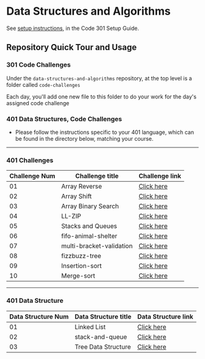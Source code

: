 # Data Structures and Algorithms

See [setup instructions](https://codefellows.github.io/setup-guide/code-301/3-code-challenges), in the Code 301 Setup Guide.

## Repository Quick Tour and Usage

### 301 Code Challenges

Under the `data-structures-and-algorithms` repository, at the top level is a folder called `code-challenges`

Each day, you'll add one new file to this folder to do your work for the day's assigned code challenge

### 401 Data Structures, Code Challenges

- Please follow the instructions specific to your 401 language, which can be found in the directory below, matching your course.

---

### 401 Challenges
Challenge Num | Challenge title | Challenge link
------------ | ------------- | --------------
01|  Array Reverse| [Click here](https://github.com/oebitw/data-structures-and-algorithms/tree/main/javascript/code-challenges/array-reverse)
02 | Array Shift | [Click here](https://github.com/oebitw/data-structures-and-algorithms/tree/main/javascript/code-challenges/array-shift)
03 | Array Binary Search | [Click here](https://github.com/oebitw/data-structures-and-algorithms/tree/main/javascript/code-challenges/array-binary-search)
04 | LL-ZIP | [Click here](https://github.com/oebitw/data-structures-and-algorithms/tree/main/javascript/code-challenges/ll-zip)
05 | Stacks and Queues | [Click here](https://github.com/oebitw/data-structures-and-algorithms/tree/main/javascript/code-challenges/queue-with-stacks)
06 | fifo-animal-shelter | [Click here](https://github.com/oebitw/data-structures-and-algorithms/tree/main/javascript/code-challenges/fifo-animal-shelter)
07 | multi-bracket-validation | [Click here](https://github.com/oebitw/data-structures-and-algorithms/tree/main/javascript/code-challenges/multi-bracket-validation)
08 | fizzbuzz-tree | [Click here](https://github.com/oebitw/data-structures-and-algorithms/tree/main/javascript/code-challenges/fizzbuzz-tree)
09 | Insertion-sort | [Click here](https://github.com/oebitw/data-structures-and-algorithms/tree/main/javascript/code-challenges/insertion-sort)
10 | Merge-sort | [Click here](https://github.com/oebitw/data-structures-and-algorithms/tree/main/javascript/code-challenges/merge-sort)

---

### 401 Data Structure


Data Structure Num | Data Structure title | Data Structure link
------------ | ------------- | --------------
01| Linked List| [Click here](https://github.com/oebitw/data-structures-and-algorithms/tree/main/javascript/Data-Structures/linked-list)
02 | stack-and-queue | [Click here](https://github.com/oebitw/data-structures-and-algorithms/tree/main/javascript/code-challenges/stack-and-queue)
03 | Tree Data Structure | [Click here](https://github.com/oebitw/data-structures-and-algorithms/tree/main/javascript/Data-Structures/tree)


